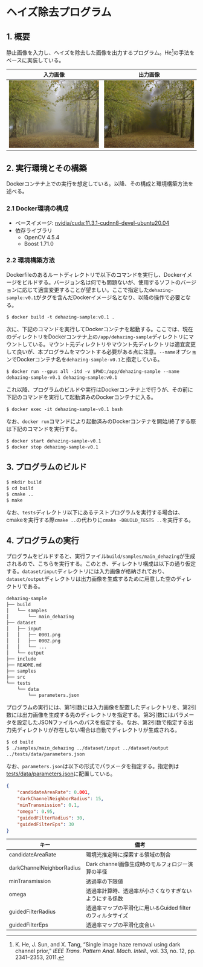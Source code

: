 # ヘイズ除去プログラム
## 1. 概要

静止画像を入力し、ヘイズを除去した画像を出力するプログラム。He[^he]の手法をベースに実装している。

|入力画像|出力画像|
|-------|-------|
|<img src="tests/data/original.png" width=320>|<img src="tests/data/dehazed.png" width=320>|

## 2. 実行環境とその構築

Dockerコンテナ上での実行を想定している。以降、その構成と環境構築方法を述べる。

### 2.1 Docker環境の構成

- ベースイメージ: [nvidia/cuda:11.3.1-cudnn8-devel-ubuntu20.04](https://hub.docker.com/layers/nvidia/cuda/11.3.1-cudnn8-devel-ubuntu20.04/images/sha256-7916b3cbe8b75c9bd324d3bc4a31eaa4b682202f255c4dda67abb99ebf79c13f?context=explore)
- 依存ライブラリ
  - OpenCV 4.5.4
  - Boost 1.71.0

### 2.2 環境構築方法

Dockerfileのあるルートディレクトリで以下のコマンドを実行し、Dockerイメージをビルドする。バージョン名は何でも問題ないが、使用するソフトのバージョンに応じて適宜変更することが望ましい。ここで指定した`dehazing-sample:v0.1`がタグを含んだDockerイメージ名となり、以降の操作で必要となる。

```shell
$ docker build -t dehazing-sample:v0.1 .
```

次に、下記のコマンドを実行してDockerコンテナを起動する。ここでは、現在のディレクトリをDockerコンテナ上の`/app/dehazing-sample`ディレクトリにマウントしている。マウント元ディレクトリやマウント先ディレクトリは適宜変更して良いが、本プログラムをマウントする必要がある点に注意。`--name`オプションでDockerコンテナ名を`dehazing-sample-v0.1`と指定している。

```shell
$ docker run --gpus all -itd -v $PWD:/app/dehazing-sample --name dehazing-sample-v0.1 dehazing-sample:v0.1
```

これ以降、プログラムのビルドや実行はDockerコンテナ上で行うが、その前に下記のコマンドを実行して起動済みのDockerコンテナに入る。


```shell
$ docker exec -it dehazing-sample-v0.1 bash
```

なお、`docker run`コマンドにより起動済みのDockerコンテナを開始/終了する際は下記のコマンドを実行する。

```shell
$ docker start dehazing-sample-v0.1
$ docker stop dehazing-sample-v0.1
```


## 3. プログラムのビルド

```shell
$ mkdir build
$ cd build
$ cmake ..
$ make
```

なお、`tests`ディレクトリ以下にあるテストプログラムを実行する場合は、cmakeを実行する際`cmake ..`の代わりに`cmake -DBUILD_TESTS ..`を実行する。

## 4. プログラムの実行

プログラムをビルドすると、実行ファイル`build/samples/main_dehazing`が生成されるので、こちらを実行する。このとき、ディレクトリ構成は以下の通り仮定する。`dataset/input`ディレクトリには入力画像が格納されており、`dataset/output`ディレクトリは出力画像を生成するために用意した空のディレクトリである。

```
dehazing-sample
├── build
│   └── samples
│       └── main_dehazing
├── dataset
│   ├── input
│   │   ├── 0001.png
│   │   ├── 0002.png
│   │   └── ...
│   └── output
├── include
├── README.md
├── samples
├── src
└── tests
    └── data
        └── parameters.json
```

プログラムの実行には、第1引数には入力画像を配置したディレクトリを、第2引数には出力画像を生成する先のディレクトリを指定する。第3引数にはパラメータを設定したJSONファイルへのパスを指定する。なお、第2引数で指定する出力先ディレクトリが存在しない場合は自動でディレクトリが生成される。

```shell
$ cd build
$ ./samples/main_dehazing ../dataset/input ../dataset/output ../tests/data/parameters.json
```

なお、`parameters.json`は以下の形式でパラメータを指定する。指定例は[tests/data/parameters.json](tests/data/parameters.json)に配置している。

```json
{
    "candidateAreaRate": 0.001,
    "darkChannelNeighborRadius": 15,
    "minTransmission": 0.1,
    "omega": 0.95,
    "guidedFilterRadius": 30,
    "guidedFilterEps": 30
}
```

|キー                      |備考                                               |
|-------------------------|---------------------------------------------------|
|candidateAreaRate        |環境光推定時に探索する領域の割合                        |
|darkChannelNeighborRadius|Dark channel画像生成時のモルフォロジー演算の半径         |
|minTransmission          |透過率の下限値                                       |
|omega                    |透過率計算時、透過率が小さくなりすぎないようにする係数      |
|guidedFilterRadius       |透過率マップの平滑化に用いるGuided filterのフィルタサイズ |
|guidedFilterEps          |透過率マップの平滑化度合い                             |


[^he]: K. He, J. Sun, and X. Tang, “Single image haze removal using dark channel prior,” *IEEE Trans. Pattern Anal. Mach. Intell.,* vol. 33, no. 12, pp. 2341–2353, 2011.
